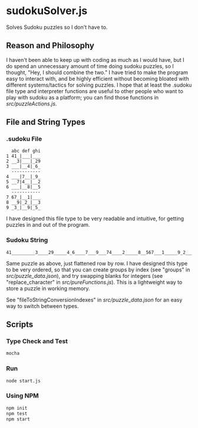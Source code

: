 # sudokuSolver.js
Solves Sudoku puzzles so I don't have to.

## Reason and Philosophy
I haven't been able to keep up with coding as much as I would have, but I do spend an unnecessary amount of time doing sudoku puzzles, so I thought, "Hey, I should combine the two." I have tried to make the program easy to interact with, and be highly efficient without becoming bloated with different systems/tactics for solving puzzles. I hope that at least the .sudoku file type and interpreter functions are useful to other people who want to play with sudoku as a platform; you can find those functions in _src/puzzleActions.js_.

## File and String Types

### .sudoku File

```
  abc def ghi
1 41_|___|___
2 __3|___|_29
3 ___|__4|_6_
  -----------
4 ___|7__|_9_
5 __7|4__|__2
6 ___|__8|__5
  -----------
7 67_|__1|___
8 __9|_2_|__3
9 _3_|__9|_5_
```

I have designed this file type to be very readable and intuitive, for getting puzzles in and out of the program.

### Sudoku String

```
41_________3____29_____4_6____7___9___74____2_____8__567___1_____9_2___3_3___9_5_
```

Same puzzle as above, just flattened row by row. I have designed this type to be very ordered, so that you can create groups by index (see "groups" in _src/puzzle_data.json_), and try swapping blanks for integers (see "replace_character" in _src/pureFunctions.js_). This is a lightweight way to store a puzzle in working memory.

See "fileToStringConversionIndexes" in _src/puzzle_data.json_ for an easy way to switch between types.

## Scripts

### Type Check and Test

```sh
mocha
```

### Run

```sh
node start.js
```

### Using NPM

```sh
npm init
npm test
npm start
```